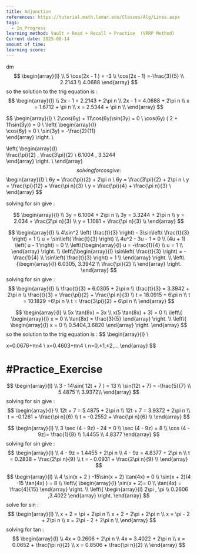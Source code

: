 ```yaml
---
title: Adjunction
references: https://tutorial.math.lamar.edu/Classes/Alg/Lines.aspx
tags:
  - In_Progress
learning method: Vault + Read + Recall + Practice  (VRRP Method)
Current date: 2025-08-14
amount of time: 
learning score:
---
```

dm
$$
\begin{array}{l} \\
5 \cos(2x - 1 )  = -3   \\
\cos(2x - 1)  =-\frac{3}{5}  \\
2.2143  \\
4.0688
\end{array}
$$so the solution to the trig equation is  : 
$$
\begin{array}{l} \\
2x - 1  =   2.2143    +  2\pi n      \\
2x - 1  =   4.0688   +  2\pi n       \\
x  =   1.6712    +  \pi n      \\
x  =   2.5344  +  \pi n      \\
\end{array}
$$


$$
\begin{array}{l}  \\
2\cos(6y) +  11\cos(6y)\sin(3y) =   0  \\
\cos(6y) ( 2 +  11\sin(3y))  =  0  \\
\left\{ \begin{array}{l}  
\cos(6y)  =  0   \\
\sin(3y)   =  -\frac{2}{11}  
\end{array}  \right.  \\
 
\left\{ \begin{array}{l}  
\frac{\pi}{2}  , \frac{3\pi}{2} \\
6.1004 ,  3.3244  
\end{array}  \right.  \\
\end{array}
$$
solving for cos give :  
$$
\begin{array}{l} \\
6y   =    \frac{\pi}{2}   +  2\pi n      \\
6y =   \frac{3\pi}{2}   + 2\pi n      \\
y   =    \frac{\pi}{12}   +  \frac{\pi n}{3}      \\
y =   \frac{\pi}{4}   + \frac{\pi n}{3}      \\
\end{array}
$$

solving for  sin give : 

$$
\begin{array}{l} \\
3y  =  6.1004     +  2\pi n      \\
3y =     3.3244    + 2\pi n      \\
y   =    2.034   +  \frac{2\pi n}{3}      \\
y =   1.1081  + \frac{\pi n}{3}      \\
\end{array}
$$





$$
\begin{array}{l}  \\
4\sin^2  \left( \frac{t}{3}  \right)  -  3\sin\left( \frac{t}{3}   \right) =  1     \\
u  = \sin\left( \frac{t}{3} \right) \\
4u^2   -  3u - 1 =  0  \\
(4u + 1) \left( u - 1 \right)    = 0  \\
\left\{\begin{array}{l}
u  =  -\frac{1}{4}   \\
u  =  1 \\ 
\end{array} 
 \right.   \\
\left\{\begin{array}{l}
\sin\left( \frac{t}{3}   \right)  =  -\frac{1}{4}   \\
\sin\left( \frac{t}{3}   \right)   =  1 \\ 
\end{array} 
 \right.  \\
\left\{\begin{array}{l}
6.0305, 3.3942  \\
\frac{\pi}{2} \\ 
\end{array} 
 \right. 
\end{array}
$$
solving for sin give :  
$$
\begin{array}{l} \\
\frac{t}{3}  =   6.0305   +  2\pi n      \\
\frac{t}{3} =   3.3942    + 2\pi n      \\
\frac{t}{3}   =   \frac{\pi}{2}   +  \frac{\pi n}{3}      \\
t  =   18.0915   +  6\pi n      \\
t =   10.1829   +6\pi n     \\
t   =   \frac{3\pi}{2}   + 6\pi n  \\
\end{array}
$$



$$
\begin{array}{l} \\
5x \tan(8x) = 3x   \\
x(5 \tan(8x)  + 3)  =  0  \\
\left\{ \begin{array}{l}
x  =   0  \\
\tan(8x)  = \frac{3}{5}  
\end{array}  \right.   \\
\left\{ \begin{array}{l}
x  =   0  \\
0.5404,3.6820
\end{array}  \right. 
\end{array}
$$so the solution to the trig equation is  : 
$$
\begin{array}{l} \\

x=0.0676+πn4 \\
x=0.4603+πn4 \\
n=0,±1,±2,…
\end{array}
$$


# #Practice_Exercise 




$$
\begin{array}{l}  \\
3 - 14\sin( 12t  +  7 ) =  13    \\
\sin(12t  + 7)  =  -\frac{5}{7}   \\
5.4875  \\
3.9372\\
\end{array}
$$
solving for sin give :  
$$
\begin{array}{l} \\
12t  + 7  =   5.4875   +  2\pi n       \\
12t +  7  =  3.9372    + 2\pi n      \\
t  =  -0.1261   +  \frac{\pi n}{6}      \\
t =   -0.2552  +  \frac{\pi n}{6}     \\
\end{array}
$$ 







$$
\begin{array}{l}  \\
3 \sec (4 -  9z)  - 24 =  0  \\
 \sec (4 -  9z)    =   8  \\
\cos (4  - 9z)=   \frac{1}{8}   \\
1.4455    \\
 4.8377 
\end{array}
$$
solving for sin give :  
$$
\begin{array}{l} \\
4 -  9z =   1.4455   +  2\pi n       \\
4 -  9z  =   4.8377     + 2\pi n      \\
t  = 0.2838  +  \frac{2\pi n}{9}   \\
t =  - 0.0931 +  \frac{2\pi n}{9}     \\
\end{array}
$$ 





$$
\begin{array}{l}  \\
4 \sin(x  + 2  )    -15\sin(x + 2) \tan(4x) = 0    \\
\sin(x + 2)(4  -15 \tan(4x)   )   =   8  \\
\left\{  \begin{array}{l}
\sin(x + 2)=    0  \\
\tan(4x)   =  \frac{4}{15}
\end{array}
  \right.   \\
\left\{  \begin{array}{l}
2\pi  ,   \pi  \\
0.2606 ,3.4022 
\end{array}
  \right. 
\end{array}
$$
 solve for sin :
  $$
\begin{array}{l} \\
x  +  2 =     \pi      +  2\pi n       \\
x  +  2  =    2\pi     + 2\pi n      \\
x  =     \pi    -  2   +  2\pi n       \\
x  =    2\pi    -  2    + 2\pi n      \\
\end{array}
$$
solving for tan  :
$$
\begin{array}{l} \\
4x =    0.2606   +  2\pi n  \\
4x =  3.4022     +  2\pi n     \\
x =    0.0652   +  \frac{\pi n}{2}  \\
x = 0.8506   +  \frac{\pi n}{2}     \\
\end{array}
$$